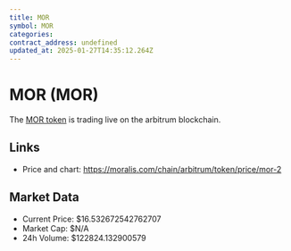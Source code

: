 ```yaml
---
title: MOR
symbol: MOR
categories: 
contract_address: undefined
updated_at: 2025-01-27T14:35:12.264Z
---
```


# MOR (MOR)
The [MOR token](https://moralis.com/chain/arbitrum/token/price/mor-2) is trading live on the arbitrum blockchain.

## Links
- Price and chart: https://moralis.com/chain/arbitrum/token/price/mor-2

## Market Data
- Current Price: $16.532672542762707
- Market Cap: $N/A
- 24h Volume: $122824.132900579
